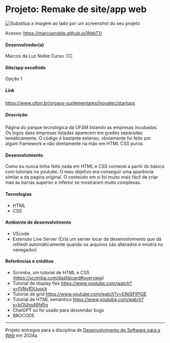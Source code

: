 # Projeto: Remake de site/app web
![Substitua a imagem ao lado por um screenshot do seu projeto](https://i.imgur.com/AaweuxxxQ5.png)

Acesso: https://marcosnoble.github.io/WebT1/


#### Desenvolvedor(a)
Marcos da Luz Noble
Curso: CC

#### Site/app escolhido
Opção 1

##### Link
https://www.ufsm.br/orgaos-suplementares/inovatec/startups

##### Descrição
Página do parque tecnológica da UFSM listando as empresas incubadas. 
Os logos dass empresas listadas aparecem em grades separadas temáticamente. 
O código é bastante extenso, obviamente foi feito por algum framework e não diretamente na mão em HTML CSS puros.

#### Desenvolvimento

Como eu nunca tinha feito nada em HTML e CSS comecei a partir do básico com tutoriais no youtube.
O meu objetivo era conseguir uma aparência similar a da pagina original. O conteúdo em si foi muito mais fácil de criar mas as barras superior e inferior se mostraram muito complexas.

#### Tecnologias

- HTML    
- CSS

#### Ambiente de desenvolvimento

- VScode
- Extensão Live Server (Cria um server locar de desenvolvimento que dá refresh automáticamente quando os arquivos são alterados e mostra no navegador)

#### Referências e créditos

- Scrimba, um tutorial de HTML e CSS (https://scrimba.com/dashboard#overview)
- Tutorial de display flex https://www.youtube.com/watch?v=fVNyfDUuock
- Tutorial de grid https://www.youtube.com/watch?v=EiNiSFIPIQE
- Tutorial de HTML semântico https://www.youtube.com/watch?v=bOUhq46fd5g
- ChatGPT só foi usado para desvendar bugs
- BROCODE

---
Projeto entregue para a disciplina de [Desenvolvimento de Software para a Web](http://github.com/andreainfufsm/elc1090-2024a) em 2024a
